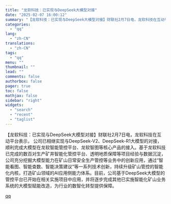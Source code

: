 ```yaml
---
title: "龙软科技：已实现与DeepSeek大模型对接"
date: "2025-02-07 16:00:12"
summary: "【龙软科技：已实现与DeepSeek大模型对接】财联社2月7日电，龙软科技在互动平台表示， 公司已相..."
categories:
  - "qq"
lang:
  - "zh-CN"
translations:
  - "zh-CN"
tags:
  - "qq"
menu: ""
thumbnail: ""
lead: ""
comments: false
authorbox: false
pager: true
toc: false
mathjax: false
sidebar: "right"
widgets:
  - "search"
  - "recent"
  - "taglist"
---
```


【龙软科技：已实现与DeepSeek大模型对接】财联社2月7日电，龙软科技在互动平台表示， 公司已相继实现与DeepSeek-V2、DeepSeek-R1大模型的对接，顺利完成大模型在龙软智能管控平台、龙软智图等核心产品的接入。基于龙软科技已完成的数百对生产矿井智能化管控平台、透明地质保障等项目经验与数据沉淀，公司充分挖掘大模型能力在矿山日常安全生产管控等业务中的创新应用，通过“智能看图、智能查数、智能决策建议”等一系列技术创新，持续升级矿山管控的智能化内核，打造矿山领域的AI应用侧能力体系。目前，公司基于DeepSeek大模型的管控平台已开始在相关实施项目中应用，并将逐步完成其他已实施智能化矿山业务系统的大模型赋能改造，为行业的数智化转型提供保障。

[qq](https://new.qq.com/rain/a/20250207A05R7G00)
